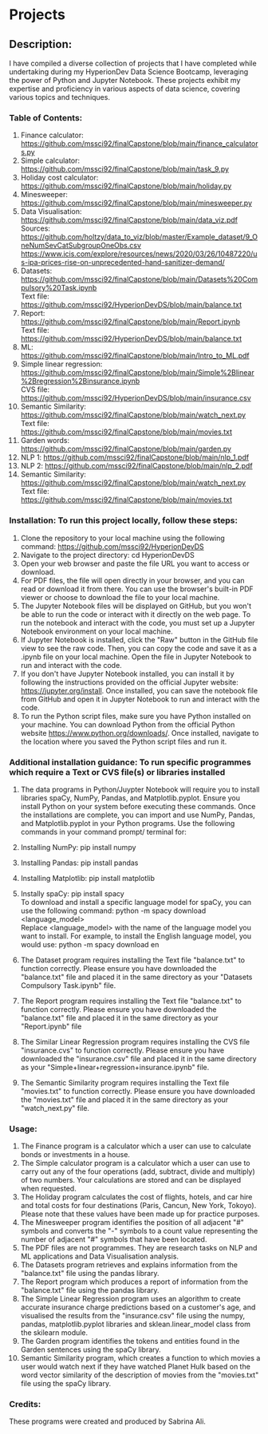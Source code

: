 # Projects

## Description: 
I have compiled a diverse collection of projects that I have completed while undertaking during my HyperionDev Data Science Bootcamp, leveraging the power of Python and Jupyter Notebook. These projects exhibit my expertise and proficiency in various aspects of data science, covering various topics and techniques.

### Table of Contents:
1. Finance calculator: https://github.com/mssci92/finalCapstone/blob/main/finance_calculators.py
2. Simple calculator: https://github.com/mssci92/finalCapstone/blob/main/task_9.py
3. Holiday cost calculator: https://github.com/mssci92/finalCapstone/blob/main/holiday.py
4. Minesweeper: https://github.com/mssci92/finalCapstone/blob/main/minesweeper.py
6. Data Visualisation: https://github.com/mssci92/finalCapstone/blob/main/data_viz.pdf                                 
   Sources: https://github.com/holtzy/data_to_viz/blob/master/Example_dataset/9_OneNumSevCatSubgroupOneObs.csv https://www.icis.com/explore/resources/news/2020/03/26/10487220/us-ipa-prices-rise-on-unprecedented-hand-sanitizer-demand/
9. Datasets: https://github.com/mssci92/finalCapstone/blob/main/Datasets%20Compulsory%20Task.ipynb                             
    Text file: https://github.com/mssci92/HyperionDevDS/blob/main/balance.txt
11. Report: https://github.com/mssci92/finalCapstone/blob/main/Report.ipynb                       
    Text file: https://github.com/mssci92/HyperionDevDS/blob/main/balance.txt
12. ML: https://github.com/mssci92/finalCapstone/blob/main/Intro_to_ML.pdf
13. Simple linear regression: https://github.com/mssci92/finalCapstone/blob/main/Simple%2Blinear%2Bregression%2Binsurance.ipynb              
    CVS file: https://github.com/mssci92/HyperionDevDS/blob/main/insurance.csv
14. Semantic Similarity: https://github.com/mssci92/finalCapstone/blob/main/watch_next.py                         
    Text file: https://github.com/mssci92/finalCapstone/blob/main/movies.txt
10. Garden words: https://github.com/mssci92/finalCapstone/blob/main/garden.py
12. NLP 1:  https://github.com/mssci92/finalCapstone/blob/main/nlp_1.pdf
13. NLP 2:  https://github.com/mssci92/finalCapstone/blob/main/nlp_2.pdf
14. Semantic Similarity: https://github.com/mssci92/finalCapstone/blob/main/watch_next.py           
    Text file: https://github.com/mssci92/finalCapstone/blob/main/movies.txt


### Installation: To run this project locally, follow these steps:
1. Clone the repository to your local machine using the following command: https://github.com/mssci92/HyperionDevDS
2. Navigate to the project directory: cd HyperionDevDS
3. Open your web browser and paste the file URL you want to access or download.
4. For PDF files, the file will open directly in your browser, and you can read or download it from there. You can use the browser's built-in PDF viewer or choose to download the file to your local machine.
5. The Jupyter Notebook files will be displayed on GitHub, but you won't be able to run the code or interact with it directly on the web page. To run the notebook and interact with the code, you must set up a Jupyter Notebook environment on your local machine.
6. If Jupyter Notebook is installed, click the "Raw" button in the GitHub file view to see the raw code. Then, you can copy the code and save it as a .ipynb file on your local machine. Open the file in Jupyter Notebook to run and interact with the code.
7. If you don't have Jupyter Notebook installed, you can install it by following the instructions provided on the official Jupyter website: https://jupyter.org/install. Once installed, you can save the notebook file from GitHub and open it in Jupyter Notebook to run and interact with the code.
8. To run the Python script files, make sure you have Python installed on your machine. You can download Python from the official Python website https://www.python.org/downloads/. Once installed, navigate to the location where you saved the Python script files and run it.

### Additional installation guidance: To run specific programmes which require a Text or CVS file(s) or libraries installed
1. The data programs in Python/Juypter Notebook will require you to install libraries spaCy, NumPy, Pandas, and Matplotlib.pyplot. Ensure you install Python on your system before executing these commands. Once the installations are complete, you can import and use NumPy, Pandas, and Matplotlib.pyplot in your Python programs. Use the following commands in your command prompt/ terminal for:
1. Installing NumPy:
   pip install numpy

2. Installing Pandas:
   pip install pandas

3. Installing Matplotlib:
   pip install matplotlib

4. Instally spaCy:
   pip install spacy               
   To download and install a specific language model for spaCy, you can use the following command:
   python -m spacy download <language_model>        
   Replace <language_model> with the name of the language model you want to install. For example, to install the English language model, you would use:
   python -m spacy download en
2. The Dataset program requires installing the Text file "balance.txt" to function correctly. Please ensure you have downloaded the "balance.txt" file and placed it in the same directory as your "Datasets Compulsory Task.ipynb" file.
3. The Report program requires installing the Text file "balance.txt" to function correctly. Please ensure you have downloaded the "balance.txt" file and placed it in the same directory as your "Report.ipynb" file
4. The Similar Linear Regression program requires installing the CVS file "insurance.cvs" to function correctly. Please ensure you have downloaded the "insurance.csv" file and placed it in the same directory as your "Simple+linear+regression+insurance.ipynb" file.
5. The Semantic Similarity program requires installing the Text file "movies.txt" to function correctly. Please ensure you have downloaded the "movies.txt" file and placed it in the same directory as your "watch_next.py" file.

### Usage: 
1. The Finance program is a calculator which a user can use to calculate bonds or investments in a house.
2. The Simple calculator program is a calculator which a user can use to carry out any of the four operations (add, subtract, divide and multiply) of two numbers. Your calculations are stored and can be displayed when requested.
3. The Holiday program calculates the cost of flights, hotels, and car hire and total costs for four destinations (Paris, Cancun, New York, Tokoyo). Please note that these values have been made up for practice purposes.
4. The Minesweeper program identifies the position of all adjacent "#" symbols and converts the "-" symbols to a count value representing the number of adjacent "#" symbols that have been located.
5. The PDF files are not programmes. They are research tasks on NLP and ML applications and Data Visualisation analysis.
6. The Datasets program retrieves and explains information from the "balance.txt" file using the pandas library.
7. The Report program which produces a report of information from the "balance.txt" file using the pandas library.
8. The Simple Linear Regression program uses an algorithm to create accurate insurance charge predictions based on a customer's age, and visualised the results from the "insurance.csv" file using the numpy, pandas, matplotlib.pyplot libraries and sklean.linear_model class from the skilearn module.
9. The Garden program identifies the tokens and entities found in the Garden sentences using the spaCy library.
10. Semantic Similarity program, which creates a function to which movies a user would watch next if they have watched Planet Hulk based on the word vector similarity of the description of movies from the "movies.txt" file using the spaCy library.

### Credits: 
These programs were created and produced by Sabrina Ali.
